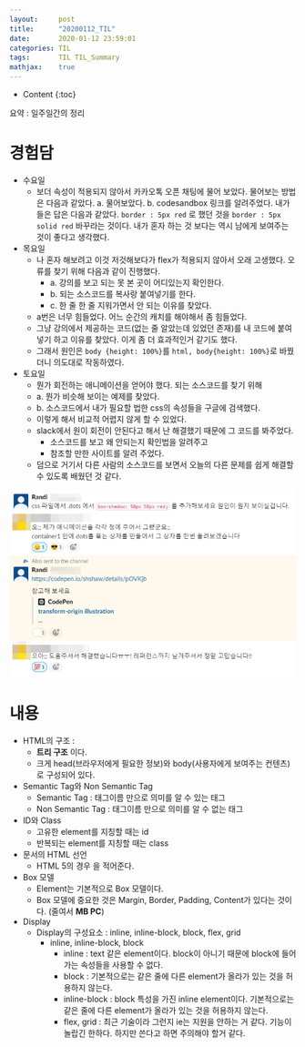 ```yaml
---
layout:     post
title:      "20200112_TIL"
date:       2020-01-12 23:59:01
categories: TIL
tags:       TIL TIL_Summary
mathjax:    true
---
```


* Content
{:toc}

요약 : 일주일간의 정리



# 경험담
- 수요일
    - 보더 속성이 적용되지 않아서 카카오톡 오픈 채팅에 물어 보았다. 물어보는 방법은 다음과 같았다. a. 물어보았다. b. codesandbox 링크를 알려주었다. 내가 들은 답은 다음과 같았다. `border : 5px red` 로 했던 것을 `border : 5px solid red` 바꾸라는 것이다. 내가 혼자 하는 것 보다는 역시 남에게 보여주는 것이 좋다고 생각했다.
- 목요일
    - 나 혼자 해보려고 이것 저것해보다가 flex가 적용되지 않아서 오래 고생했다. 오류를 찾기 위해 다음과 같이 진행했다.
        - a. 강의를 보고 되는 못 본 곳이 어디있는지 확인한다.
        - b. 되는 소스코드를 복사랑 붙여넣기를 한다.
        - c. 한 줄 한 줄 지워가면서 안 되는 이유를 찾았다.
    - a번은 너무 힘들었다. 어느 순간의 캐치를 해야해서 좀 힘들었다.
    - 그냥 강의에서 제공하는 코드(없는 줄 알았는데 있었던 존재)를 내 코드에 붙여넣기 하고 이유를 찾았다. 이게 좀 더 효과적인거 같기도 했다.
    - 그래서 원인은 `body {height: 100%}`를 `html, body{height: 100%}`로 바꿨더니 의도대로 작동하였다.
- 토요일
    - 뭔가 회전하는 애니메이션을 얻어야 했다. 되는 소스코드를 찾기 위해
    - a. 뭔가 비슷해 보이는 예제를 찾았다.
    - b. 소스코드에서 내가 필요할 법한 css의 속성들을 구글에 검색했다.
    - 이렇게 해서 비교적 어렵지 않게 할 수 있었다.
    - slack에서 원이 회전이 안된다고 해서 난 해결했기 때문에 그 코드를 봐주었다. 
        - 소스코드를 보고 왜 안되는지 확인법을 알려주고
        - 참조할 만한 사이트를 알려 주었다.
    - 덤으로 거기서 다른 사람의 소스코드를 보면서 오늘의 다른 문제를 쉽게 해결할 수 있도록 배웠던 것 같다.

![](/img-in-posts/20200112_TIL-1.png)

# 내용

- HTML의 구조 :
    - __트리 구조__ 이다.
    - 크게 head(브라우저에게 필요한 정보)와 body(사용자에게 보여주는 컨텐츠)로 구성되어 있다.
- Semantic Tag와 Non Semantic Tag
    - Semantic Tag : 태그이름 만으로 의미를 알 수 있는 태그
    - Non Semantic Tag : 태그이름 만으로 의미를 알 수 없는 태그
- ID와 Class
    - 고유한 element를 지칭할 때는 id
    - 반복되는 element를 지칭할 때는 class
- 문서의 HTML 선언
    - HTML 5의 경우 <!DOCTYPE html>을 적어준다.
- Box 모델
    - Element는 기본적으로 Box 모델이다.
    - Box 모델에 중요한 것은 Margin, Border, Padding, Content가 있다는 것이다. (줄여서 __MB PC__)
- Display
    - Display의 구성요소 : inline, inline-block, block, flex, grid
        - inline, inline-block, block
            - inline : text 같은 element이다. block이 아니기 때문에 block에 들어가는 속성들을 사용할 수 없다.
            - block : 기본적으로는 같은 줄에 다른 element가 올라가 있는 것을 허용하지 않는다.
            - inline-block : block 특성을 가진 inline element이다. 기본적으로는 같은 줄에 다른 element가 올라가 있는 것을 허용하지 않는다.
            - flex, grid : 최근 기술이라 그런지 ie는 지원을 안하는 거 같다. 기능이 놀랍긴 한하다. 하지만 쓴다고 하면 주의해야 할거 같다.